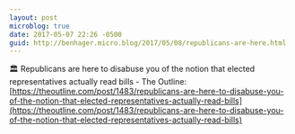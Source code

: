 ```yaml
---
layout: post
microblog: true
date: 2017-05-07 22:26 -0500
guid: http://benhager.micro.blog/2017/05/08/republicans-are-here.html
---
```

🏛 Republicans are here to disabuse you of the notion that elected representatives actually read bills - The Outline: [https://theoutline.com/post/1483/republicans-are-here-to-disabuse-you-of-the-notion-that-elected-representatives-actually-read-bills](https://theoutline.com/post/1483/republicans-are-here-to-disabuse-you-of-the-notion-that-elected-representatives-actually-read-bills)
